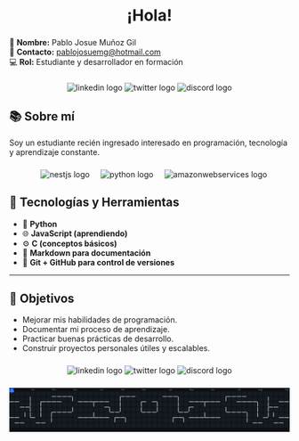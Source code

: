 <h1 align="center">¡Hola!</h1>

###
👤 **Nombre:** Pablo Josue Muñoz Gil  
📧 **Contacto:** [pablojosuemg@hotmail.com](mailto:pablojosuemg@hotmail.com)  
💻 **Rol:** Estudiante y desarrollador en formación  

###
<div align="center">
  <img src="https://img.shields.io/static/v1?message=LinkedIn&logo=linkedin&label=&color=0077B5&logoColor=white&labelColor=&style=for-the-badge" height="25" alt="linkedin logo"  />
  <img src="https://img.shields.io/static/v1?message=Twitter&logo=twitter&label=&color=1DA1F2&logoColor=white&labelColor=&style=for-the-badge" height="25" alt="twitter logo"  />
  <img src="https://img.shields.io/static/v1?message=Discord&logo=discord&label=&color=7289DA&logoColor=white&labelColor=&style=for-the-badge" height="25" alt="discord logo"  />
</div>


## 📚 Sobre mí
Soy un estudiante recién ingresado interesado en programación, tecnología y aprendizaje constante.  

###

<div align="center">
  <img width="12" />
  <img src="https://skillicons.dev/icons?i=nestjs" height="60" alt="nestjs logo"  />
  <img width="12" />
  <img src="https://skillicons.dev/icons?i=py" height="60" alt="python logo"  />
  <img width="12" />
  <img src="https://skillicons.dev/icons?i=aws" height="60" alt="amazonwebservices logo"  />
</div>

## 🚀 Tecnologías y Herramientas
- 🐍 **Python**  
- 🌐 **JavaScript (aprendiendo)**  
- ⚙️ **C (conceptos básicos)**  
- 📄 **Markdown para documentación**  
- 🔧 **Git + GitHub para control de versiones**

---

## 🎯 Objetivos
- Mejorar mis habilidades de programación.  
- Documentar mi proceso de aprendizaje.  
- Practicar buenas prácticas de desarrollo.  
- Construir proyectos personales útiles y escalables.  
###

<div align="center">
  <img src="https://img.shields.io/static/v1?message=LinkedIn&logo=linkedin&label=&color=0077B5&logoColor=white&labelColor=&style=for-the-badge" height="25" alt="linkedin logo"  />
  <img src="https://img.shields.io/static/v1?message=Twitter&logo=twitter&label=&color=1DA1F2&logoColor=white&labelColor=&style=for-the-badge" height="25" alt="twitter logo"  />
  <img src="https://img.shields.io/static/v1?message=Discord&logo=discord&label=&color=7289DA&logoColor=white&labelColor=&style=for-the-badge" height="25" alt="discord logo"  />
</div>

###

<picture>
  <source media="(prefers-color-scheme: dark)" srcset="https://raw.githubusercontent.com/pmunozg8888/pmunozg8888/output/pacman-contribution-graph-dark.svg">
  <img alt="Pacman" src="https://raw.githubusercontent.com/pmunozg8888/pmunozg8888/output/pacman-contribution-graph-dark.svg" style="background:#000;">
</picture>


###
